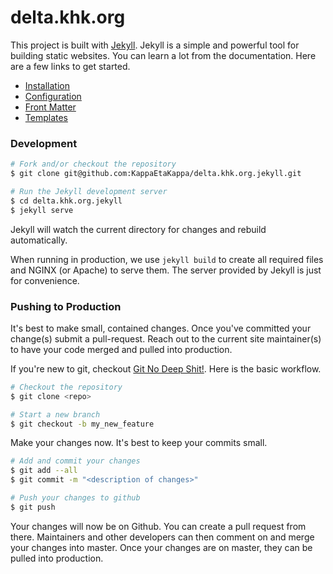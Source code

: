 # delta.khk.org

This project is built with [Jekyll](https://jekyllrb.com/). Jekyll is a simple and powerful tool for building static websites. You can learn a lot from the documentation. Here are a few links to get started.
- [Installation](https://jekyllrb.com/docs/installation/)
- [Configuration](https://jekyllrb.com/docs/configuration/)
- [Front Matter](https://jekyllrb.com/docs/frontmatter/)
- [Templates](https://jekyllrb.com/docs/templates/)

### Development
```bash
# Fork and/or checkout the repository 
$ git clone git@github.com:KappaEtaKappa/delta.khk.org.jekyll.git

# Run the Jekyll development server
$ cd delta.khk.org.jekyll
$ jekyll serve
```
Jekyll will watch the current directory for changes and rebuild automatically.

When running in production, we use `jekyll build` to create all required files and NGINX (or Apache) to serve them. The server provided by Jekyll is just for convenience.

### Pushing to Production
It's best to make small, contained changes. Once you've committed your change(s) submit a pull-request. Reach out to the current site maintainer(s) to have your code merged and pulled into production.

If you're new to git, checkout [Git No Deep Shit!](http://rogerdudler.github.io/git-guide/). Here is the basic workflow.
```bash
# Checkout the repository 
$ git clone <repo>

# Start a new branch
$ git checkout -b my_new_feature
```
Make your changes now. It's best to keep your commits small.
```bash
# Add and commit your changes
$ git add --all
$ git commit -m "<description of changes>"

# Push your changes to github
$ git push
```
Your changes will now be on Github. You can create a pull request from there. Maintainers and other developers can then comment on and merge your changes into master. Once your changes are on master, they can be pulled into production. 


